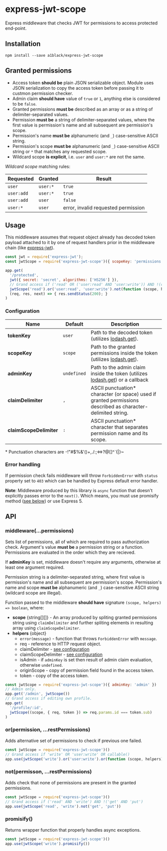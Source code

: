 # express-jwt-scope

Express middleware that checks JWT for permissions to access protected end-point.

## Installation

```
npm install --save a1black/express-jwt-scope
```

## Granted permissions

- Access token **should be** plain JSON serializable object. Module uses JSON serialization to copy the access token before passing it to custmon permission checker.
- Admin claim **should have** value of `true` or `1`, anything else is considered to be `false`.
- Granted permissions **must be** described as an array or as a string of delimiter-separated values.
- Permission **must be** a string of delimiter-separated values, where the first value is permission's name and all subsequent are permission's scope.
- Permission's name **must be** alphanumeric (and `_`) case-sensitive ASCII string.
- Permission's scope **must be** alphanumeric (and `_`) case-sensitive ASCII string or `*` that matches any requested scope.
- Wildcard scope **is explicit**, i.e. `user` and `user:*` are not the same.

_Wildcard scope_ matching rules:

| Requested  | Granted  | Result                              |
| ---------- | -------- | ----------------------------------- |
| `user`     | `user:*` | `true`                              |
| `user:add` | `user:*` | `true`                              |
| `user:add` | `user`   | `false`                             |
| `user:*`   | `user`   | error, invalid requested permission |

## Usage

This middleware assumes that request object already has decoded token payload attached to it by one of request handlers prior in the middleware chain (like [express-jwt][]).

```js
const jwt = require('express-jwt');
const jwtScope = require('express-jwt-scope')({ scopeKey: 'permissions' });

app.get(
  '/protected',
  jwt({ secret: 'secret', algorithms: ['HS256'] }),
  // Grand access if ('read' OR ('user:read' AND 'user:write')) AND !(callback())
  jwtScope('read').or('user:read', 'user:write').not(function (scope, helpers) { ... }),
  (req, res, next) => { res.sendStatus(200); }
)
```

### Configuration

| Name                    | Default     | Description                                                                                                   |
| ----------------------- | ----------- | ------------------------------------------------------------------------------------------------------------- |
| **tokenKey**            | `user`      | Path to the decoded token (utilizes [lodash.get]()).                                                          |
| **scopeKey**            | `scope`     | Path to the granted permissions inside the token (utilizes [lodash.get][]).                                   |
| **adminKey**            | `undefined` | Path to the admin claim inside the token (utilizes [lodash.get][]) or a callback                              |
| **claimDelimiter**      | `,`         | ASCII punctuation\* character (or space) used if granted permissions described as character-delimited string. |
| **claimScopeDelimiter** | `:`         | ASCII punctuation\* character that separates permission name and its scope.                                   |

\* Punctuation characters are \-\!\"\#\$\%\&\'\(\)\+\,\.\/\:\;\<\=\>\?\@\[\]\^\`\{\|\}\~

### Error handling

If permission check fails middleware will throw `ForbiddenError` with `status` property set to `403` which can be handled by Express default error handler.

**Note**: Middleware produced by this library is `async` function that doesn't explicitly passes error to the `next()`. Which means, you must use promisify method ([see below](#promisify)) or use Express 5.

## API

### middleware(...permissions)

Sets list of permissions, all of which are required to pass authorization check. Argument's value **must be** a permission string or a function. Permissions are evaluated in the order which they are recieved.

If **adminKey** is set, middleware doesn't require any arguments, otherwise at least one argument required.

Permission string is a delimiter-separated string, where first value is permission's name and all subsequent are permission's scope. Permission's name and scope **must be** alphanumeric (and `_`) case-sensitive ASCII string (wildcard scope are illegal).

Function passed to the middleware **should have** signature `(scope, helpers) => boolean`, where:

- **scope** {string[][]} - An array produced by spliting granted permissions string using `claimDelimiter` and further spliting elements in resulting array using `claimScopeDelimiter`.
- **helpers** {object}
  - `error(message)` - function that throws `ForbiddenError` with `message`.
  - req - reference to HTTP request object.
  - claimDelimiter - [see configuration](#configuration)
  - claimScopeDelimiter - [see configuration](#configuration)
  - isAdmin - if `adminKey` is set then result of admin claim evaluation, otherwise `undefined`.
  - originScope - copy of permission field found in the access token.
  - token - copy of the access token.

```js
const jwtScope = require('express-jwt-scope')({ adminKey: 'admin' })
// Admin only.
app.get('/admin', jwtScope())
// Grand access if editing own profile.
app.get(
  '/profile/:id',
  jwtScope((scope, { req, token }) => req.params.id === token.sub)
)
```

### or(permission, ...restPermissions)

Adds alternative set of permissions to check if previous one failed.

```js
const jwtScope = require('express-jwt-scope')()
// Grand access if 'write' OR 'user:write' OR callable()
app.use(jwtScope('write').or('user:write').or(function (scope, helpers) { ... }))
```

### not(permisson, ...restPermissions)

Adds check that none of permissions are present in the granted permissions.

```js
const jwtScope = require('express-jwt-scope')()
// Grand access if ('read' AND 'write') AND !('get' AND 'put')
app.use(jwtScope('read', 'write').not('get', 'put'))
```

### promisify()

Returns wrapper function that properly handles async exceptions.

```js
const jwtScope = require('express-jwt-scope')()
app.use(jwtScope('write').promisify())
```

[express-jwt]: https://github.com/auth0/express-jwt#readme
[lodash.get]: https://lodash.com/docs/4.17.15#get 'lodash.get'
